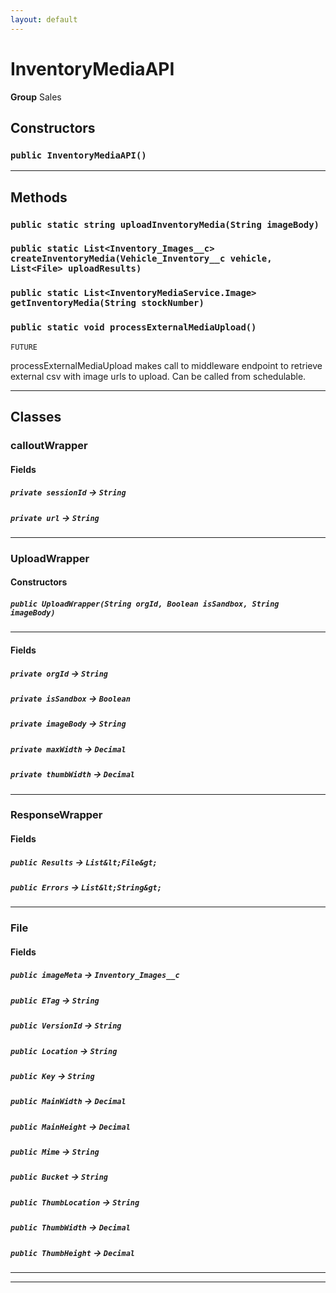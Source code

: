 ```yaml
---
layout: default
---
```

# InventoryMediaAPI



**Group** Sales

## Constructors
### `public InventoryMediaAPI()`
---
## Methods
### `public static string uploadInventoryMedia(String imageBody)`
### `public static List<Inventory_Images__c> createInventoryMedia(Vehicle_Inventory__c vehicle, List<File> uploadResults)`
### `public static List<InventoryMediaService.Image> getInventoryMedia(String stockNumber)`
### `public static void processExternalMediaUpload()`

`FUTURE`

processExternalMediaUpload makes call to middleware endpoint to retrieve external csv with image urls to upload. Can be called from schedulable.

---
## Classes
### calloutWrapper
#### Fields

##### `private sessionId` → `String`


##### `private url` → `String`


---

### UploadWrapper
#### Constructors
##### `public UploadWrapper(String orgId, Boolean isSandbox, String imageBody)`
---
#### Fields

##### `private orgId` → `String`


##### `private isSandbox` → `Boolean`


##### `private imageBody` → `String`


##### `private maxWidth` → `Decimal`


##### `private thumbWidth` → `Decimal`


---

### ResponseWrapper
#### Fields

##### `public Results` → `List&lt;File&gt;`


##### `public Errors` → `List&lt;String&gt;`


---

### File
#### Fields

##### `public imageMeta` → `Inventory_Images__c`


##### `public ETag` → `String`


##### `public VersionId` → `String`


##### `public Location` → `String`


##### `public Key` → `String`


##### `public MainWidth` → `Decimal`


##### `public MainHeight` → `Decimal`


##### `public Mime` → `String`


##### `public Bucket` → `String`


##### `public ThumbLocation` → `String`


##### `public ThumbWidth` → `Decimal`


##### `public ThumbHeight` → `Decimal`


---

---
